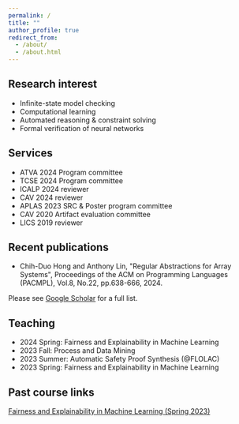 ```yaml
---
permalink: /
title: ""
author_profile: true
redirect_from: 
  - /about/
  - /about.html
---
```


Research interest
-----
- Infinite-state model checking
- Computational learning
- Automated reasoning & constraint solving
- Formal verification of neural networks

Services
-----
- ATVA 2024 Program committee
- TCSE 2024 Program committee
- ICALP 2024 reviewer
- CAV 2024 reviewer
- APLAS 2023 SRC & Poster program committee
- CAV 2020 Artifact evaluation committee
- LICS 2019 reviewer

Recent publications
-----
- Chih-Duo Hong and Anthony Lin, "Regular Abstractions for Array Systems", Proceedings of the ACM on Programming Languages (PACMPL), Vol.8, No.22, pp.638-666, 2024.

Please see [Google Scholar](https://scholar.google.com.tw/citations?user=Mnc26mEAAAAJ) for a full list.

Teaching
-----
- 2024 Spring: Fairness and Explainability in Machine Learning
- 2023 Fall: Process and Data Mining
- 2023 Summer: Automatic Safety Proof Synthesis (@FLOLAC)
- 2023 Spring: Fairness and Explainability in Machine Learning

Past course links
-----
[Fairness and Explainability in Machine Learning (Spring 2023)](https://sites.google.com/view/aisd2023)
